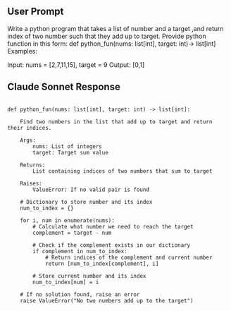 ## User Prompt
Write a python program that takes a list of number and a target ,and return index of two number such that they add up to target.
Provide python function in this form:
def  python_fun(nums: list[int], target: int)-> list[int]
Examples:

Input: nums = [2,7,11,15], target = 9
Output: [0,1]

## Claude Sonnet Response
```

def python_fun(nums: list[int], target: int) -> list[int]:
    
    Find two numbers in the list that add up to target and return their indices.
    
    Args:
        nums: List of integers
        target: Target sum value
        
    Returns:
        List containing indices of two numbers that sum to target
        
    Raises:
        ValueError: If no valid pair is found
    
    # Dictionary to store number and its index
    num_to_index = {}
    
    for i, num in enumerate(nums):
        # Calculate what number we need to reach the target
        complement = target - num
        
        # Check if the complement exists in our dictionary
        if complement in num_to_index:
            # Return indices of the complement and current number
            return [num_to_index[complement], i]
        
        # Store current number and its index
        num_to_index[num] = i
    
    # If no solution found, raise an error
    raise ValueError("No two numbers add up to the target")
```
